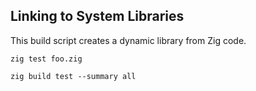 ## Linking to System Libraries

This build script creates a dynamic library from Zig code.

`zig test foo.zig`

`zig build test --summary all`

